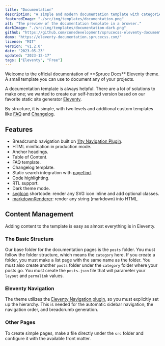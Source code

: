 ```yaml
---
title: "Documentation"
description: "A simple and modern documentation template with categories, code highlighting, RTL support and dark mode built on Eleventy."
featuredImage: "./src/img/templates/documentation.png"
alt: "The preview of the documentation template in a browser."
darkImage: "./src/img/templates/documentation-dark.png"
github: "https://github.com/conedevelopment/sprucecss-eleventy-documentation-template"
demo: "https://eleventy-documentation.sprucecss.com/"
license: "MIT"
version: "v1.2.0"
date: "2023-05-23"
updated: "2023-12-17"
tags: ["Eleventy", "Free"]
---
```


<p class="lead">Welcome to the official documentation of **Spruce Docs** Eleventy theme. A small template you can use to document any of your projects.</p>

A documentation template is always helpful. There are a lot of solutions to make one; we wanted to create our self-hosted version based on our favorite static site generator [Eleventy](https://www.11ty.dev/).

By structure, it is simple, with two levels and additional custom templates like [FAQ](https://eleventy-documentation.sprucecss.com/faq/) and [Changelog](https://eleventy-documentation.sprucecss.com/changelog/).

## Features

- Breadcrumb navigation built on [11ty Navigation Plugin](https://www.11ty.dev/docs/plugins/navigation/).
- HTML minification in production mode.
- Anchor headings.
- Table of Content.
- FAQ template.
- Changelog template.
- Static search integration with [pagefind](https://pagefind.app/).
- Code highlighting.
- RTL support.
- Dark theme mode.
- [svgIcon](https://github.com/conedevelopment/sprucecss-eleventy-documentation-template/blob/main/src/shortcodes/svg-icon.js) shortcode: render any SVG icon inline and add optional classes.
- [markdownRenderer](https://github.com/conedevelopment/sprucecss-eleventy-documentation-template/blob/main/src/shortcodes/markdown-render.js): render any string (markdown) into HTML.

## Content Management

Adding content to the template is easy as almost everything is in Eleventy.

### The Basic Structure

Our base folder for the documentation pages is the `posts` folder. You must follow the folder structure, which means the `category` here. If you create a folder, you must make a list page with the same name as the folder. You must also create another `posts` folder under the `category` folder where your posts go. You must create the `posts.json` file that will parameter your `layout` and `permalink` values.

### Eleventy Navigation

The theme utilizes the [Eleventy Navigation plugin](https://www.11ty.dev/docs/plugins/navigation/), so you must explicitly set up the hierarchy. This is needed for the automatic sidebar navigation, the navigation order, and breadcrumb generation.

### Other Pages

To create simple pages, make a file directly under the `src` folder and configure it with the available front matter.
